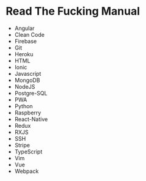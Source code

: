 # Read The Fucking Manual

- Angular
- Clean Code
- Firebase
- Git
- Heroku
- HTML
- Ionic
- Javascript
- MongoDB
- NodeJS
- Postgre-SQL
- PWA
- Python
- Raspberry
- React-Native
- Redux
- RXJS
- SSH
- Stripe
- TypeScript
- Vim
- Vue
- Webpack
